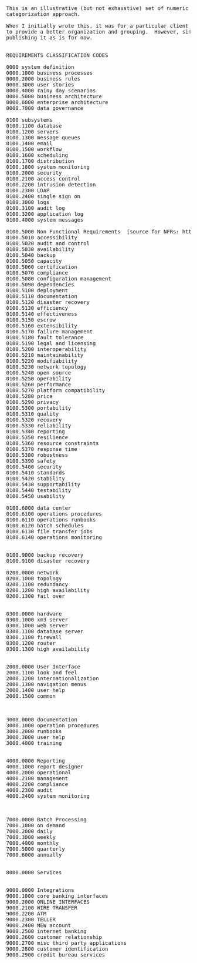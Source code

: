 <pre>
This is an illustrative (but not exhaustive) set of numeric codes to use in devising a requirements numbering 
categorization approach.

When I initially wrote this, it was for a particular client engagement back in 2004 2005.  I plan to refactor this 
to provide a better organization and grouping.  However, since it may give someone a useful starting point, I'm 
publishing it as is for now.


REQUIREMENTS CLASSIFICATION CODES

0000 system definition
0000.1000 business processes
0000.2000 business rules
0000.3000 user stories
0000.4000 rainy day scenarios
0000.5000 business architecture
0000.6000 enterprise architecture
0000.7000 data governance

0100 subsystems
0100.1100 database
0100.1200 servers
0100.1300 message queues
0100.1400 email
0100.1500 workflow
0100.1600 scheduling
0100.1700 distribution
0100.1800 system monitoring
0100.2000 security
0100.2100 access control
0100.2200 intrusion detection
0100.2300 LDAP
0100.2400 single sign on
0100.3000 logs
0100.3100 audit log
0100.3200 application log
0100.4000 system messages

0100.5000 Non Functional Requirements  [source for NFRs: http://en.wikipedia.org/wiki/Non functional_requirement]
0100.5010 accessibility
0100.5020 audit and control
0100.5030 availability
0100.5040 backup
0100.5050 capacity
0100.5060 certification
0100.5070 compliance
0100.5080 configuration management
0100.5090 dependencies
0100.5100 deployment
0100.5110 documentation
0100.5120 disaster recovery
0100.5130 efficiency
0100.5140 effectiveness
0100.5150 escrow
0100.5160 extensibility
0100.5170 failure management
0100.5180 fault tolerance
0100.5190 legal and licensing
0100.5200 interoperability
0100.5210 maintainability
0100.5220 modifiability
0100.5230 network topology
0100.5240 open source
0100.5250 operability
0100.5260 performance
0100.5270 platform compatibility
0100.5280 price
0100.5290 privacy
0100.5300 portability
0100.5310 quality
0100.5320 recovery
0100.5330 reliability
0100.5340 reporting
0100.5350 resilience
0100.5360 resource constraints
0100.5370 response time
0100.5380 robustness
0100.5390 safety
0100.5400 security
0100.5410 standards
0100.5420 stability
0100.5430 supportability
0100.5440 testability
0100.5450 usability

0100.6000 data center
0100.6100 operations procedures
0100.6110 operations runbooks
0100.6120 batch schedules
0100.6130 file transfer jobs
0100.6140 operations monitoring


0100.9000 backup recovery
0100.9100 disaster recovery

0200.0000 network
0200.1000 topology
0200.1100 redundancy
0200.1200 high availability
0200.1300 fail over


0300.0000 hardware
0300.1000 xm3 server
0300.1000 web server
0300.1100 database server
0300.1100 firewall
0300.1200 router
0300.1300 high availability


2000.0000 User Interface
2000.1100 look and feel
2000.1200 internationalization
2000.1300 navigation menus
2000.1400 user help
2000.1500 common



3000.0000 documentation
3000.1000 operation procedures
3000.2000 runbooks
3000.3000 user help
3000.4000 training


4000.0000 Reporting
4000.1000 report designer
4000.2000 operational
4000.2100 management
4000.2200 compliance
4000.2300 audit
4000.2400 system monitoring



7000.0000 Batch Processing
7000.1000 on demand
7000.2000 daily
7000.3000 weekly
7000.4000 monthly
7000.5000 quarterly
7000.6000 annually


8000.0000 Services


9000.0000 Integrations
9000.1000 core banking interfaces
9000.2000 ONLINE INTERFACES
9000.2100 WIRE TRANSFER
9000.2200 ATM
9000.2300 TELLER
9000.2400 NEW account
9000.2500 internet banking
9000.2600 customer relationship
9000.2700 misc third party applications
9000.2800 customer identification
9000.2900 credit bureau services

</pre>